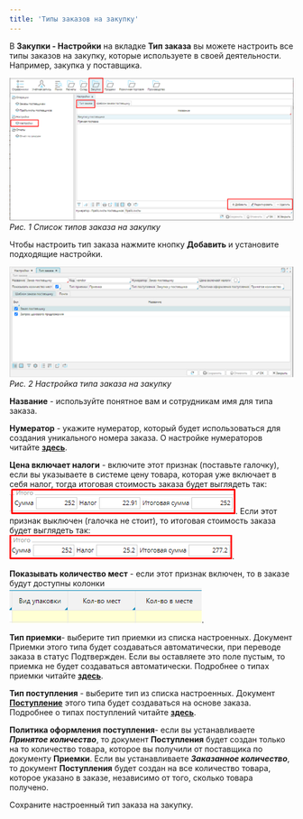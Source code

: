 ```yaml
---
title: 'Типы заказов на закупку'
---
```


В **Закупки - Настройки** на вкладке **Тип заказа** вы можете настроить все типы заказов на закупку, которые используете в своей деятельности. Например, закупка у поставщика.

![](images/Purchase_order_type_1.png)  
*Рис. 1 Список типов заказа на закупку*

  

Чтобы настроить тип заказа нажмите кнопку **Добавить** и установите подходящие настройки.

![](images/Purchase_order_type_2.png)  
*Рис. 2 Настройка типа заказа на закупку*

  

**Название** - используйте понятное вам и сотрудникам имя для типа заказа.

**Нумератор** - укажите нумератор, который будет использоваться для создания уникального номера заказа. О настройке нумераторов читайте [**здесь**](Numerators.md).

**Цена включает налоги** - включите этот признак (поставьте галочку), если вы указываете в системе цену товара, которая уже включает в себя налог, тогда итоговая стоимость заказа будет выглядеть так: ![](images/include_tax.png). Если этот признак выключен (галочка не стоит), то итоговая стоимость заказа будет выглядеть так: ![](images/exclude_tax.png).

**Показывать количество мест** - если этот признак включен, то в заказе будут доступны колонки ![](images/number_of_seats.png). 

**Тип приемки**- выберите тип приемки из списка настроенных. Документ Приемки этого типа будет создаваться автоматически, при переводе заказа в статус Подтвержден. Если вы оставляете это поле пустым, то приемка не будет создаваться автоматически. Подробнее о типах приемки читайте [**здесь**](Receipt_type.md).

**Тип поступления** - выберите тип из списка настроенных. Документ **[Поступление](Vendor_payments.md)** этого типа будет создаваться на основе заказа. Подробнее о типах поступлений читайте [**здесь**](Bill_type.md).

**Политика оформления поступления**- если вы устанавливаете ***Принятое количество***, то  документ **Поступления** будет создан только на то количество товара, которое вы получили от поставщика по документу **Приемки**. Если вы устанавливаете ***Заказанное количество***, то  документ **Поступления** будет создан на все количество товара, которое указано в заказе, независимо от того, сколько товара получено.

Сохраните настроенный тип заказа на закупку.

  



  
